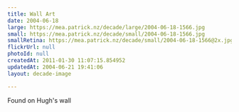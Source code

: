 ```yaml
---
title: Wall Art
date: 2004-06-18
large: https://mea.patrick.nz/decade/large/2004-06-18-1566.jpg
small: https://mea.patrick.nz/decade/small/2004-06-18-1566.jpg
smallRetina: https://mea.patrick.nz/decade/small/2004-06-18-1566@2x.jpg
flickrUrl: null
photoId: null
createdAt: 2011-01-30 11:07:15.854952
updatedAt: 2004-06-21 19:41:06
layout: decade-image

---
```

Found on Hugh's wall
